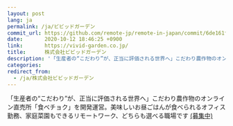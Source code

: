 ```yaml
---
layout: post
lang: ja
permalink: /ja/ビビッドガーデン
commit_url: https://github.com/remote-jp/remote-in-japan/commit/6de161fccc93898795fef7e6ad70fd2be9f801a8
date:       2020-10-12 18:46:25 +0900
link:       https://vivid-garden.co.jp/
title:      株式会社ビビッドガーデン
description: '「生産者の“こだわり”が、正当に評価される世界へ」こだわり農作物のオンライン直売所「食べチョク」を開発運営。美味しいお昼ごはんが食べられるオフィス勤務、家庭菜園もできるリモートワーク、どちらも選べる職場です (募集中)'
categories: 
redirect_from:
  - /ja/株式会社ビビッドガーデン
---
```


<p>「生産者の“こだわり”が、正当に評価される世界へ」こだわり農作物のオンライン直売所「食べチョク」を開発運営。美味しいお昼ごはんが食べられるオフィス勤務、家庭菜園もできるリモートワーク、どちらも選べる職場です <a href="https://www.wantedly.com/companies/vivid-garden">(募集中)</a></p>

